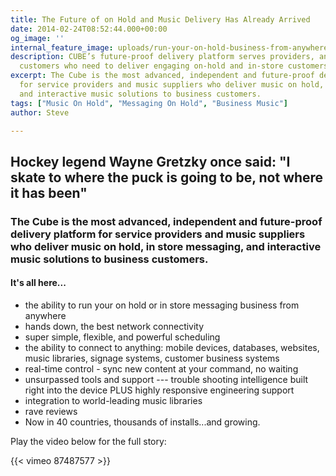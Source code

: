 ```yaml
---
title: The Future of on Hold and Music Delivery Has Already Arrived
date: 2014-02-24T08:52:44.000+00:00
og_image: ''
internal_feature_image: uploads/run-your-on-hold-business-from-anywhere.jpg
description: CUBE’s future-proof delivery platform serves providers, and business
  customers who need to deliver engaging on-hold and in-store customers experiences.
excerpt: The Cube is the most advanced, independent and future-proof delivery platform
  for service providers and music suppliers who deliver music on hold, in store messaging,
  and interactive music solutions to business customers.
tags: ["Music On Hold", "Messaging On Hold", "Business Music"]
author: Steve

---
```

## Hockey legend Wayne Gretzky once said: "I skate to where the puck is going to be, not where it has been"

### The Cube is the most advanced, independent and future-proof delivery platform for service providers and music suppliers who deliver music on hold, in store messaging, and interactive music solutions to business customers.

#### It's all here...

* the ability to run your on hold or in store messaging business from anywhere
* hands down, the best network connectivity
* super simple, flexible, and powerful scheduling
* the ability to connect to anything: mobile devices, databases, websites, music libraries, signage systems, customer business systems
* real-time control - sync new content at your command, no waiting
* unsurpassed tools and support --- trouble shooting intelligence built right into the device PLUS highly responsive engineering support
* integration to world-leading music libraries
* rave reviews
* Now in 40 countries, thousands of installs...and growing.

Play the video below for the full story:

{{< vimeo 87487577 >}}